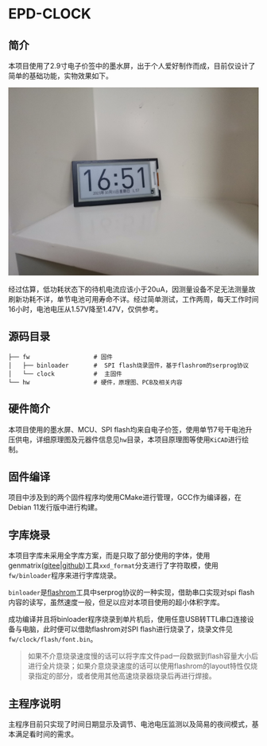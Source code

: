 # EPD-CLOCK

## 简介

本项目使用了2.9寸电子价签中的墨水屏，出于个人爱好制作而成，目前仅设计了简单的基础功能，实物效果如下。

![外观](clock.jpg)

经过估算，低功耗状态下的待机电流应该小于20uA，因测量设备不足无法测量故刷新功耗不详，单节电池可用寿命不详。经过简单测试，工作两周，每天工作时间16小时，电池电压从1.57V降至1.47V，仅供参考。

## 源码目录

```
├── fw                  # 固件
│   ├── binloader       #  SPI flash烧录固件，基于flashrom的serprog协议
│   └── clock           #  主固件
└── hw                  # 硬件，原理图、PCB及相关内容
```

## 硬件简介

本项目使用的墨水屏、MCU、SPI flash均来自电子价签，使用单节7号干电池升压供电，详细原理图及元器件信息见`hw`目录，本项目原理图等使用`KiCAD`进行绘制。

## 固件编译

项目中涉及到的两个固件程序均使用CMake进行管理，GCC作为编译器，在Debian 11发行版中进行构建。

## 字库烧录

本项目字库未采用全字库方案，而是只取了部分使用的字体，使用genmatrix([gitee](https://gitee.com/ieiao/genmatrix)|[github](https://github.com/ieiao/genmatrix))工具`xxd_format`分支进行了字符取模，使用`fw/binloader`程序来进行字库烧录。

`binloader`是[flashrom](https://flashrom.org/Flashrom)工具中serprog协议的一种实现，借助串口实现对spi flash内容的读写，虽然速度一般，但足以应对本项目使用的超小体积字库。

成功编译并且将binloader程序烧录到单片机后，使用任意USB转TTL串口连接设备与电脑，此时便可以借助flashrom对SPI flash进行烧录了，烧录文件见`fw/clock/flash/font.bin`。

> 如果不介意烧录速度慢的话可以将字库文件pad一段数据到flash容量大小后进行全片烧录；如果介意烧录速度的话可以使用flashrom的layout特性仅烧录指定的部分，或者使用其他高速烧录器烧录后再进行焊接。

## 主程序说明

主程序目前只实现了时间日期显示及调节、电池电压监测以及简易的夜间模式，基本满足看时间的需求。

